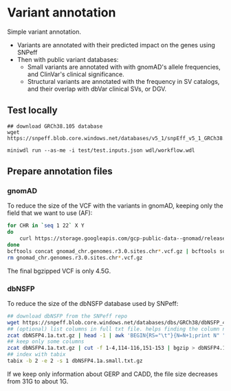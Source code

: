 # Variant annotation

Simple variant annotation.

- Variants are annotated with their predicted impact on the genes using SNPeff
- Then with public variant databases:
    - Small variants are annotated with with gnomAD's allele frequencies, and ClinVar's clinical significance.
    - Structural variants are annotated with the frequency in SV catalogs, and their overlap with dbVar clinical SVs, or DGV.

## Test locally

```
## download GRCh38.105 database
wget https://snpeff.blob.core.windows.net/databases/v5_1/snpEff_v5_1_GRCh38.105.zip

miniwdl run --as-me -i test/test.inputs.json wdl/workflow.wdl
```

## Prepare annotation files

### gnomAD

To reduce the size of the VCF with the variants in gnomAD, keeping only the field that we want to use (AF):

```sh
for CHR in `seq 1 22` X Y
do
    curl https://storage.googleapis.com/gcp-public-data--gnomad/release/3.0/vcf/genomes/gnomad.genomes.r3.0.sites.chr${CHR}.vcf.bgz | zcat | bcftools annotate -x ^INFO/AF,ID,FILTER,QUAL -e 'FILTER~"AC0"' -Oz -o gnomad_chr.genomes.r3.0.sites.chr${CHR}.vcf.gz
done
bcftools concat gnomad_chr.genomes.r3.0.sites.chr*.vcf.gz | bcftools sort -Oz -o gnomad.genomes.r3.0.sites.small.vcf.bgz -m 3G
rm gnomad_chr.genomes.r3.0.sites.chr*.vcf.gz
```

The final bgzipped VCF is only 4.5G. 

### dbNSFP

To reduce the size of the dbNSFP database used by SNPeff:

```sh
## download dbNSFP from the SNPeff repo
wget https://snpeff.blob.core.windows.net/databases/dbs/GRCh38/dbNSFP_4.1a/dbNSFP4.1a.txt.gz
## (optional) list columns in full txt file. helps finding the column numbers 
zcat dbNSFP4.1a.txt.gz | head -1 | awk 'BEGIN{RS="\t"}{N=N+1;print N" "$0}' | less
## keep only some columns
zcat dbNSFP4.1a.txt.gz | cut -f 1-4,114-116,151-153 | bgzip > dbNSFP4.1a.small.txt.gz
## index with tabix
tabix -b 2 -e 2 -s 1 dbNSFP4.1a.small.txt.gz
```

If we keep only information about GERP and CADD, the file size decreases from 31G to about 1G.
